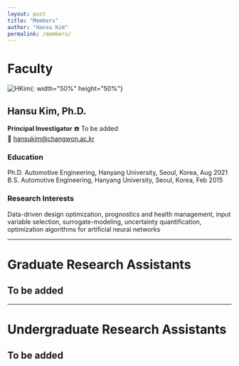 ```yaml
---
layout: post
title: "Members"
author: "Hansu Kim"
permalink: /members/
---
```


# Faculty   
   
![HKim](https://user-images.githubusercontent.com/54526956/185015952-2b93fed0-d64c-4fe7-b2d5-03f732a21a7b.jpg){: width="50%" height="50%"}
      
## Hansu Kim, Ph.D.
**Principal Investigator**
☎️ To be added   
📧 [hansukim@changwon.ac.kr](mailto:hansukim@changwon.ac.kr)   
   
### Education   
Ph.D. Automotive Engineering, Hanyang University, Seoul, Korea, Aug 2021   
B.S. Automotive Engineering, Hanyang University, Seoul, Korea, Feb 2015   

### Research Interests   
Data-driven design optimization, prognostics and health management, input variable selection, surrogate-modeling, uncertainty quantification, optimization algorithms for artificial neural networks
   
***
   
# Graduate Research Assistants   
## To be added   
   
***
   
# Undergraduate Research Assistants   
## To be added   
